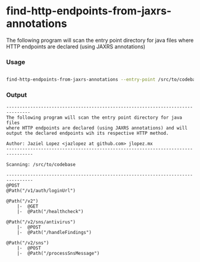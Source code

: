 # find-http-endpoints-from-jaxrs-annotations
The following program will scan the entry point directory for java files where HTTP endpoints are declared (using JAXRS annotations) 

### Usage
```sh

find-http-endpoints-from-jaxrs-annotations --entry-point /src/to/codebase

```

### Output
```
-------------------------------------------------------------------------------
The following program will scan the entry point directory for java files
where HTTP endpoints are declared (using JAXRS annotations) and will
output the declared endpoints wih its respective HTTP method.

Author: Jaziel Lopez <jazlopez at github.com> jlopez.mx
--------------------------------------------------------------------------------

Scanning: /src/to/codebase

--------------------------------------------------------------------------------
@POST
@Path("/v1/auth/loginUrl")

@Path("/v2")
	|-  @GET
	|-  @Path("/healthcheck")

@Path("/v2/sns/antivirus")
	|-  @POST
	|-  @Path("/handleFindings")

@Path("/v2/sns")
	|-  @POST
	|-  @Path("/processSnsMessage")
 ```
